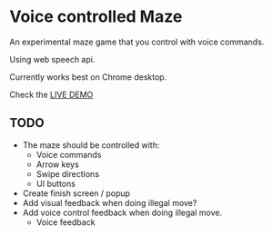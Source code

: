 # Voice controlled Maze

An experimental maze game that you control with voice commands.

Using web speech api.

Currently works best on Chrome desktop.

Check the [LIVE DEMO](https://dimshik100.github.io/voice-controlled-maze/)


## TODO

- The maze should be controlled with:
  - Voice commands
  - Arrow keys
  - Swipe directions
  - UI buttons
- Create finish screen / popup
- Add visual feedback when doing illegal move?
- Add voice control feedback when doing illegal move.
  - Voice feedback
